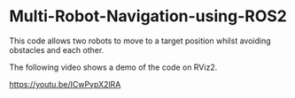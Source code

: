 # Multi-Robot-Navigation-using-ROS2

This code allows two robots to move to a target position whilst avoiding obstacles and each other.

The following video shows a demo of the code on RViz2.

https://youtu.be/ICwPvpX2lRA

